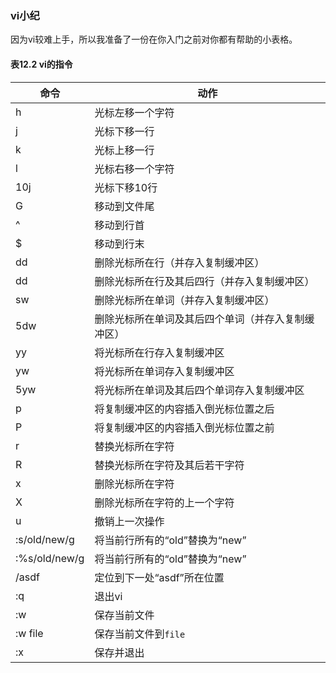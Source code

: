 ### vi小纪

因为vi较难上手，所以我准备了一份在你入门之前对你都有帮助的小表格。

#### 表12.2 vi的指令

| 命令 | 动作 |
| --- | --- |
| h | 光标左移一个字符 |
| j | 光标下移一行 |
| k | 光标上移一行 |
| l | 光标右移一个字符 |
| 10j | 光标下移10行 |
| G | 移动到文件尾 |
| ^ | 移动到行首 |
| $ | 移动到行末 |
| dd | 删除光标所在行（并存入复制缓冲区） |
| dd | 删除光标所在行及其后四行（并存入复制缓冲区） |
| sw | 删除光标所在单词（并存入复制缓冲区） |
| 5dw | 删除光标所在单词及其后四个单词（并存入复制缓冲区） |
| yy | 将光标所在行存入复制缓冲区 |
| yw | 将光标所在单词存入复制缓冲区 |
| 5yw | 将光标所在单词及其后四个单词存入复制缓冲区 |
| p | 将复制缓冲区的内容插入倒光标位置之后 |
| P | 将复制缓冲区的内容插入倒光标位置之前 |
| r | 替换光标所在字符 |
| R | 替换光标所在字符及其后若干字符 |
| x | 删除光标所在字符 |
| X | 删除光标所在字符的上一个字符 |
| u | 撤销上一次操作 |
| :s/old/new/g | 将当前行所有的“old”替换为“new” |
| :%s/old/new/g | 将当前行所有的“old”替换为“new” |
| /asdf |	定位到下一处“asdf”所在位置 |
| :q | 退出vi |
| :w | 保存当前文件 |
| :w file | 保存当前文件到`file` |
| :x | 保存并退出 |

